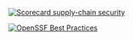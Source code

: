 
[![Scorecard supply-chain security](https://github.com/ambjones/Fixed_Deadline/actions/workflows/scorecard.yml/badge.svg)](https://github.com/ambjones/Fixed_Deadline/actions/workflows/scorecard.yml)

[![OpenSSF Best Practices](https://www.bestpractices.dev/projects/8482/badge)](https://www.bestpractices.dev/projects/8482)


